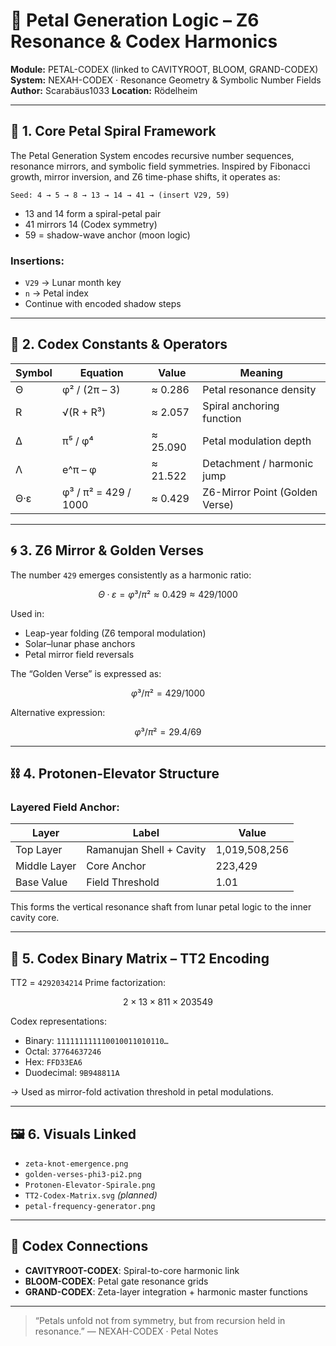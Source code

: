 # 🌸 Petal Generation Logic – Z6 Resonance & Codex Harmonics

**Module:** PETAL-CODEX (linked to CAVITYROOT, BLOOM, GRAND-CODEX)
**System:** NEXAH-CODEX · Resonance Geometry & Symbolic Number Fields
**Author:** Scarabäus1033
**Location:** Rödelheim

---

## 🧬 1. Core Petal Spiral Framework

The Petal Generation System encodes recursive number sequences, resonance mirrors, and symbolic field symmetries. Inspired by Fibonacci growth, mirror inversion, and Z6 time-phase shifts, it operates as:

```
Seed: 4 → 5 → 8 → 13 → 14 → 41 → (insert V29, 59)
```

* 13 and 14 form a spiral-petal pair
* 41 mirrors 14 (Codex symmetry)
* 59 = shadow-wave anchor (moon logic)

### Insertions:

* `V29` → Lunar month key
* `n` → Petal index
* Continue with encoded shadow steps

---

## 🔢 2. Codex Constants & Operators

| Symbol | Equation             | Value    | Meaning                        |
| ------ | -------------------- | -------- | ------------------------------ |
| Θ      | φ² / (2π – 3)        | ≈ 0.286  | Petal resonance density        |
| R      | √(R + R³)            | ≈ 2.057  | Spiral anchoring function      |
| Δ      | π⁵ / φ⁴              | ≈ 25.090 | Petal modulation depth         |
| Λ      | e^π – φ              | ≈ 21.522 | Detachment / harmonic jump     |
| Θ·ε    | φ³ / π² = 429 / 1000 | ≈ 0.429  | Z6-Mirror Point (Golden Verse) |

---

## 🌀 3. Z6 Mirror & Golden Verses

The number `429` emerges consistently as a harmonic ratio:

```math
Θ·ε = φ³ / π² ≈ 0.429 ≈ 429 / 1000
```

Used in:

* Leap-year folding (Z6 temporal modulation)
* Solar–lunar phase anchors
* Petal mirror field reversals

The “Golden Verse” is expressed as:

```math
φ³ / π² = 429 / 1000
```

Alternative expression:

```math
φ³ / π² = 29.4 / 69
```

---

## ⛓ 4. Protonen-Elevator Structure

### Layered Field Anchor:

| Layer        | Label                    | Value         |
| ------------ | ------------------------ | ------------- |
| Top Layer    | Ramanujan Shell + Cavity | 1,019,508,256 |
| Middle Layer | Core Anchor              | 223,429       |
| Base Value   | Field Threshold          | 1.01          |

This forms the vertical resonance shaft from lunar petal logic to the inner cavity core.

---

## 🧮 5. Codex Binary Matrix – TT2 Encoding

TT2 = `4292034214`
Prime factorization:

```math
2 × 13 × 811 × 203549
```

Codex representations:

* Binary: `111111111110010011010110…`
* Octal: `37764637246`
* Hex: `FFD33EA6`
* Duodecimal: `9B948811A`

→ Used as mirror-fold activation threshold in petal modulations.

---

## 🖼 6. Visuals Linked

* `zeta-knot-emergence.png`
* `golden-verses-phi3-pi2.png`
* `Protonen-Elevator-Spirale.png`
* `TT2-Codex-Matrix.svg` *(planned)*
* `petal-frequency-generator.png`

---

## 🔗 Codex Connections

* **CAVITYROOT-CODEX**: Spiral-to-core harmonic link
* **BLOOM-CODEX**: Petal gate resonance grids
* **GRAND-CODEX**: Zeta-layer integration + harmonic master functions

---

> “Petals unfold not from symmetry, but from recursion held in resonance.”
> — NEXAH-CODEX · Petal Notes
